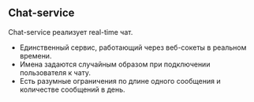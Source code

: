 ## Chat-service

Chat-service реализует real-time чат.
- Единственный сервис, работающий через веб-сокеты в реальном времени.
- Имена задаются случайным образом при подключении пользователя к чату.
- Есть разумные ограничения по длине одного сообщения и количестве сообщений в день.
